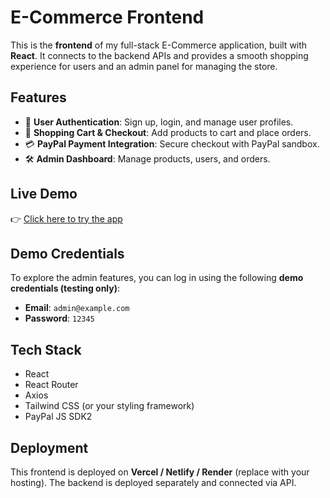 # E-Commerce Frontend

This is the **frontend** of my full-stack E-Commerce application, built with **React**.
It connects to the backend APIs and provides a smooth shopping experience for users and an admin panel for managing the store.

## Features

* 🔑 **User Authentication**: Sign up, login, and manage user profiles.
* 🛒 **Shopping Cart & Checkout**: Add products to cart and place orders.
* 💳 **PayPal Payment Integration**: Secure checkout with PayPal sandbox.
* 🛠️ **Admin Dashboard**: Manage products, users, and orders.

## Live Demo

👉 [Click here to try the app]((https://zelia.pages.dev/))

## Demo Credentials

To explore the admin features, you can log in using the following **demo credentials (testing only)**:

* **Email**: `admin@example.com`
* **Password**: `12345`

## Tech Stack

* React
* React Router
* Axios
* Tailwind CSS (or your styling framework)
* PayPal JS SDK2

## Deployment

This frontend is deployed on **Vercel / Netlify / Render** (replace with your hosting).
The backend is deployed separately and connected via API.
